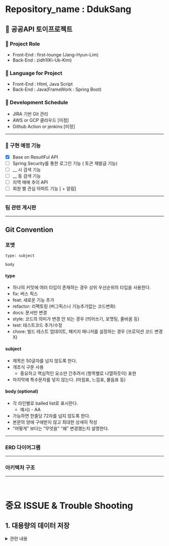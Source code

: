 # Repository_name : DdukSang

## 🍕 공공API 토이프로젝트

### 📍 Project Role
- Front-End :  first-lounge (Jang-Hyun-Lim)
- Back-End : zidh1(Ki-Uk-Kim)

### 📍 Language for Project
- Front-End : Html, Java Script
- Back-End : Java(FrameWork : Spring Boot) 


### 📍 Development Schedule
- JIRA 기반 Git 관리
- AWS or GCP 클라우드 [미정]
- Github Action or jenkins [미정]

<hr>

### 📕 구현 예정 기능

- [x] Base on ResultFul API
- [ ] Spring Security를 통한 로그인 기능 ( 토큰 재발급 기능)
- [ ] __ 시 검색 기능
- [ ] __ 동 검색 기능
- [ ] 지역 매매 추이 API
- [ ] 회원 별 관심 아파트 기능 [ + 알림]

<hr>

### 팀 관련 게시판


<hr>

## Git Convention

### 포맷

```
type: subject

body
```

#### type

- 하나의 커밋에 여러 타입이 존재하는 경우 상위 우선순위의 타입을 사용한다.
- fix: 버스 픽스
- feat: 새로운 기능 추가
- refactor: 리팩토링 (버그픽스나 기능추가없는 코드변화)
- docs: 문서만 변경
- style: 코드의 의미가 변경 안 되는 경우 (띄어쓰기, 포맷팅, 줄바꿈 등)
- test: 테스트코드 추가/수정
- chore: 빌드 테스트 업데이트, 패키지 매니저를 설정하는 경우 (프로덕션 코드 변경 X)

#### subject

- 제목은 50글자를 넘지 않도록 한다.
- 개조식 구문 사용
    - 중요하고 핵심적인 요소만 간추려서 (항목별로 나열하듯이) 표현
- 마지막에 특수문자를 넣지 않는다. (마침표, 느낌표, 물음표 등)

#### body (optional)

- 각 라인별로 balled list로 표시한다.
    - 예시) - AA
- 가능하면 한줄당 72자를 넘지 않도록 한다.
- 본문의 양에 구애받지 않고 최대한 상세히 작성
- “어떻게” 보다는 “무엇을" “왜” 변경했는지 설명한다.


<hr>

### ERD 다이어그램

<hr>

### 아키텍처 구조

<hr>

<br>

# 중요 ISSUE & Trouble Shooting

## 1. 대용량의 데이터 저장

<details>

<summary> 관련 내용 </summary>

> 1차 계획은 공공포털 API 데이터를 모두 받아온 후, DB로 저장하여 이를 통하여 매매 추이를 보여주려는 계획 이였음.

- 문제점 1: 전지역의 매매 데이터가 20만개 이상으로 이루어져 있고, 이를 년도별로 받을 경우 트래픽 초과로 도중에 서버가 끊기는 문제점 발생


#### 1. 문제해결을 위해 먼저 지역코드를 시/도 & 시/군/구 코드로 나눈다.

#### 2. 해당 코드를 통해서 DB를 저장한다.

#### 3. 저장된 DB를 바탕으로 매매 추이를 계산한다

#### 3-1. 이미 저장되어 있을 경우, update[1달 기준] 날짜를 통해서 알려준다.

</details>
